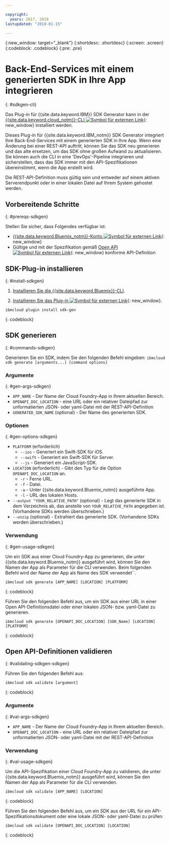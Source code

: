 ```yaml
---

copyright:
  years: 2017, 2019
lastupdated: "2019-01-15"

---
```


{:new_window: target="_blank"}
{:shortdesc: .shortdesc}
{:screen: .screen}
{:codeblock: .codeblock}
{:pre: .pre}

# Back-End-Services mit einem generierten SDK in Ihre App integrieren
{: #sdkgen-cli}

Das Plug-in für {{site.data.keyword.IBM}} SDK Generator
kann in der [{{site.data.keyword.cloud_notm}}-CLI ![Symbol für externen Link](../../icons/launch-glyph.svg "Symbol für externen Link")](/docs/cli/index.html){: new_window} installiert werden.

Dieses Plug-in für {{site.data.keyword.IBM_notm}} SDK Generator
integriert Ihre Back-End-Services mit einem generierten SDK in Ihre App. Wenn eine Änderung bei einer REST-API auftritt, können Sie das SDK neu generieren und das alte ersetzen, um das SDK ohne großen Aufwand zu aktualisieren. Sie können auch die CLI in eine 'DevOps'-Pipeline integrieren und sicherstellen, dass das SDK immer mit den API-Spezifikationen übereinstimmt, wenn die App erstellt wird.

Die REST-API-Definition muss gültig sein und entweder auf einem aktiven
Serverendpunkt oder in einer lokalen Datei auf Ihrem System gehostet werden.

## Vorbereitende Schritte
{: #prereqs-sdkgen}

Stellen Sie sicher, dass Folgendes verfügbar ist:

* [{{site.data.keyword.Bluemix_notm}}-Konto ![Symbol für externen Link](../../icons/launch-glyph.svg "Symbol für externen Link")](http://cloud.ibm.com){: new_window}
* Gültige und mit der Spezifikation gemäß [Open API ![Symbol für externen Link](../../icons/launch-glyph.svg "Symbol für externen Link")](https://www.openapis.org/){: new_window} konforme API-Definition

## SDK-Plug-in installieren
{: #install-sdkgen}

1. [Installieren
Sie die {{site.data.keyword.Bluemix}}-CLI](/docs/cli/reference/bluemix_cli/get_started.html).

2. [Installieren Sie das Plug-in ![Symbol für externen Link](../../icons/launch-glyph.svg "Symbol für externen Link")](/docs/cli/index.html#install_plug-in){: new_window}.

  ```
  ibmcloud plugin install sdk-gen
  ```
  {: codeblock}

## SDK generieren
{: #commands-sdkgen}

Generieren Sie ein SDK, indem Sie den folgenden Befehl eingeben:
`ibmcloud sdk generate
[arguments...] [command options]`

### Argumente
{: #gen-args-sdkgen}

* `APP_NAME` - Der Name der Cloud Foundry-App in
Ihrem aktuellen Bereich.
* `OPENAPI_DOC_LOCATION` - eine URL oder ein relativer Dateipfad zur unformatierten JSON- oder yaml-Datei mit der REST-API-Definition
* `GENERATED_SDK_NAME` (optional) - Der Name des
generierten SDK.

### Optionen
{: #gen-options-sdkgen}

* `PLATFORM` (erforderlich)
   * `--ios` - Generiert ein Swift-SDK für iOS.
   * `--swift` - Generiert ein Swift-SDK für Server.
   * `--js` - Generiert ein JavaScript-SDK.
* `LOCATION` (erforderlich) - Gibt den Typ für die
Option `OPENAPI_DOC_LOCATION` an.
   * `-r` - Ferne URL.
   * `-f` - Datei.
   * `-a` - Unter {{site.data.keyword.Bluemix_notm}} ausgeführte App.
   * `-l` - URL des lokalen Hosts.
* `--output "YOUR_RELATIVE_PATH"` (optional) - Legt
das generierte SDK in dem Verzeichnis ab, das anstelle von
`YOUR_RELATIVE_PATH` angegeben ist. (Vorhandene SDKs werden überschrieben.)
* `--unzip` (optional) - Extrahiert das generierte SDK. (Vorhandene SDKs werden überschrieben.)

### Verwendung
{: #gen-usage-sdkgen}

Um ein SDK aus einer Cloud Foundry-App zu generieren, die unter
{{site.data.keyword.Bluemix_notm}} ausgeführt wird, können Sie den
Namen der App als Parameter für die CLI verwenden. Beim folgenden Befehl wird der
Name der App als Name des SDK verwendet``.

```
ibmcloud sdk generate [APP_NAME] [LOCATION] [PLATFORM]
```
{: codeblock}

Führen Sie den folgenden Befehl aus, um ein SDK aus einer URL in einer Open API-Definitionsdatei oder einer lokalen JSON- bzw. yaml-Datei zu generieren.

```
ibmcloud sdk generate [OPENAPI_DOC_LOCATION] [SDK_Name] [LOCATION] [PLATFORM]
```
{: codeblock}

## Open API-Definitionen validieren
{: #validating-sdkgen-sdkgen}

Führen Sie den folgenden Befehl aus:
```
ibmcloud sdk validate [argument]
```
{: codeblock}

### Argumente
{: #val-args-sdkgen}

* `APP_NAME` - Der Name der Cloud Foundry-App in
Ihrem aktuellen Bereich.
* `OPENAPI_DOC_LOCATION` - eine URL oder ein relativer Dateipfad zur unformatierten JSON- oder yaml-Datei mit der REST-API-Definition

### Verwendung
{: #val-usage-sdkgen}

Um die API-Spezifikation einer Cloud Foundry-App zu
validieren, die unter
{{site.data.keyword.Bluemix_notm}} ausgeführt wird, können Sie den
Namen der App als Parameter für die CLI verwenden.
```
ibmcloud sdk validate [APP_NAME] [LOCATION]
```
{: codeblock}

Führen Sie den folgenden Befehl aus, um ein SDK aus der URL für ein API-Spezifikationsdokument oder eine lokale JSON- oder yaml-Datei zu prüfen:
```
ibmcloud sdk validate [OPENAPI_DOC_LOCATION] [LOCATION]
```
{: codeblock}
